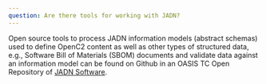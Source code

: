 ```yaml
---
question: Are there tools for working with JADN?
---
```


Open source tools to process JADN information models (abstract
schemas) used to define OpenC2 content as well as other types of
structured data, e.g., Software Bill of Materials (SBOM)
documents and validate data against an information model can be
found on Github in an OASIS TC Open Repository of [JADN
Software](https://github.com/oasis-open/openc2-jadn-software).
